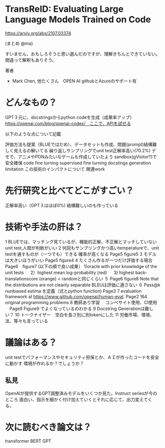 # TransReID: Evaluating Large Language Models Trained on Code
https://arxiv.org/abs/2107.03374

(まとめ @ma)

すいません、おもしろそうと思い選んだのですが、理解きちんとできていない。間違って解釈もありそう。

著者
* Mark Chen, 他たくさん　OPEN AI
githubとAzureのサポート有

# どんなもの？
GPT３元に、docstringsからpython codeを生成（成果率アップ）
https://openai.com/blog/openai-codex/　ここで、APIを試せる

以下のような点について記載

評価方法も提案（BLUEではだめ）、データセットも作成、問題(prompt)結構難しく見えるの解いてる
繰り返しサンプリングでunit test正解率高い(70.2%)
デモで、アニメやPONみたいなゲームも作成していたよう
sandbox(gVisitor?)で安全確保
code fine turning
supervised fine turning
docstings generation
limitation
この技術のインパクトについて
関連work

# 先行研究と比べてどこがすごい？
正解率高い（GPT３はほぼ0%)
結構難しいのも作っている

# 技術や手法の肝は？

1 BLUEでは、マッチング見ているが、機能的正解、不正解とマッチしていない
  unit test,人間が判断がいい
2 何回もサンプリングかつ高いtemperatureで、unit testを通すものが（一つでも）できる
  確率が高くなる Page5 figure5
3 モデルは大きいほうがいい Page5 figure4
4 たくさん作るが一つだけ評価する場合　Page6　figure7 (以下の順で良い成果）
   1)oracle with prior knowledge of the unit tests
　 2）highest mean log-probability (red) 
　 3) highest back-translationscore (orange) < randomと同じくらい
５ Page6 figure8 Note that the distributions are not cleanly separable
   BLEUは評価に適さない
６ Pass@k nunbiased estima を定義（式とpython function) Page3
7  evaluation framework at https://www.github.com/openai/human-eval. Page2
    164 original programming problems
8 教師あり学習
　コンペサイト使用、CI使用
　Page9 Figure9 でよくなっているのわかる
9 Docstring Generationは難しい？
10 トークナイザー　空白を長さ別に別tokenにした
11 労働市場、環境、法、等々も言っている

# 議論はある？
  unit testでパフォーマンスやセキュリティ担保とか、ＡＩが作ったコードを安全に動かす
  環境が作れるか？でしょうか？

## 私見

OpenAIが提供するGPT調整済みモデルをいくつか見た。Instruct seriesが今のところ
面白い、指示を細かく付け加えていくとそれに応じて、出力変えてくる。

# 次に読むべき論文は？
  transformer
  BERT
  GPT
